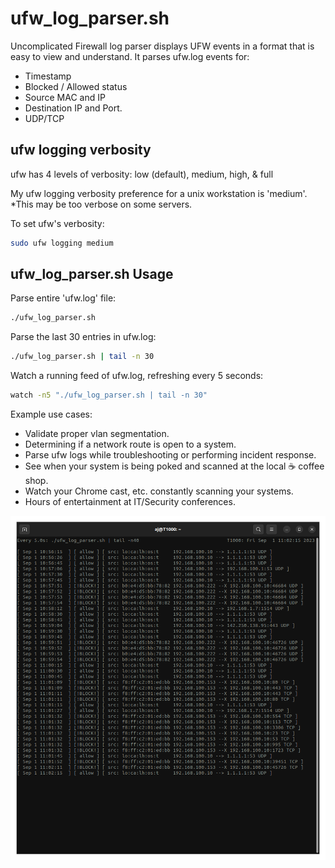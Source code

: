 # ufw_log_parser.sh
Uncomplicated Firewall log parser displays UFW events in a format that is easy to view and understand. 
It parses ufw.log events for:
* Timestamp 
* Blocked / Allowed status
* Source MAC and IP
* Destination IP and Port.
* UDP/TCP    

## ufw logging verbosity 
ufw has 4 levels of verbosity: low (default), medium, high, & full
 
My ufw logging verbosity preference for a unix workstation is 'medium'. *This may be too verbose on some servers. 

To set ufw's verbosity: 
```Bash
sudo ufw logging medium
```


## ufw_log_parser.sh Usage

Parse entire 'ufw.log' file:
```Bash
./ufw_log_parser.sh
```

Parse the last 30 entries in ufw.log:
```Bash
./ufw_log_parser.sh | tail -n 30
```

Watch a running feed of ufw.log, refreshing every 5 seconds: 
```Bash
watch -n5 "./ufw_log_parser.sh | tail -n 30"
```

Example use cases:
* Validate proper vlan segmentation.
* Determining if a network route is open to a system. 
* Parse ufw logs while troubleshooting or performing incident response.  
* See when your system is being poked and scanned at the local ☕ coffee shop.
* Watch your Chrome cast, etc. constantly scanning your systems. 
* Hours of entertainment at IT/Security conferences. 

![alt text](https://github.com/ArronJablonowski/ufw_log_parser/blob/main/ufw_parser.png?raw=true)
